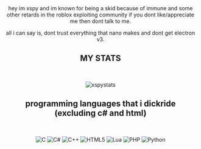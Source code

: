<div align="center">
  hey im xspy and im known for being a skid because of immune and some other retards in the roblox exploiting community
  if you dont like/appreciate me then dont talk to me.

  all i can say is, dont trust everything that nano makes and dont get electron v3.
 </div>

<h2 align="center">MY STATS</h2>
<br/>
<div align="center">
  
![xspystats](https://github-readme-stats.vercel.app/api?username=xspyy&show_icons=true&theme=dark#gh-dark-mode-only)
</div>

<h2 align="center">programming languages that i dickride (excluding c# and html)</h2>
<br/>
<div align="center"> 

![C](https://img.shields.io/badge/c-%2300599C.svg?style=for-the-badge&logo=c&logoColor=white)
![C#](https://img.shields.io/badge/c%23-%23239120.svg?style=for-the-badge&logo=c-sharp&logoColor=white)
![C++](https://img.shields.io/badge/c++-%2300599C.svg?style=for-the-badge&logo=c%2B%2B&logoColor=white)
![HTML5](https://img.shields.io/badge/html5-%23E34F26.svg?style=for-the-badge&logo=html5&logoColor=white)
![Lua](https://img.shields.io/badge/lua-%232C2D72.svg?style=for-the-badge&logo=lua&logoColor=white)
![PHP](https://img.shields.io/badge/php-%23777BB4.svg?style=for-the-badge&logo=php&logoColor=white)
![Python](https://img.shields.io/badge/python-3670A0?style=for-the-badge&logo=python&logoColor=ffdd54)
</div>
